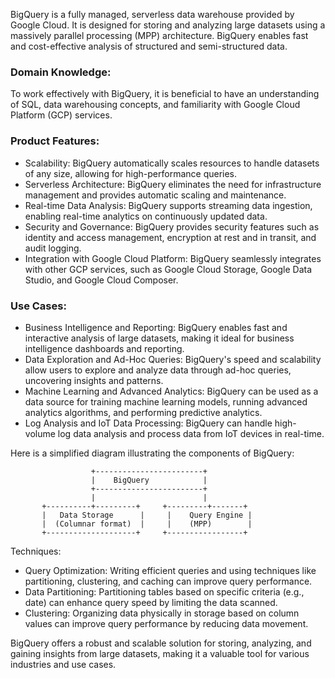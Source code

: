 BigQuery is a fully managed, serverless data warehouse provided by Google Cloud. It is designed for storing and analyzing large datasets using a massively parallel processing (MPP) architecture. BigQuery enables fast and cost-effective analysis of structured and semi-structured data.

### Domain Knowledge:
To work effectively with BigQuery, it is beneficial to have an understanding of SQL, data warehousing concepts, and familiarity with Google Cloud Platform (GCP) services.

### Product Features:

- Scalability: BigQuery automatically scales resources to handle datasets of any size, allowing for high-performance queries.
- Serverless Architecture: BigQuery eliminates the need for infrastructure management and provides automatic scaling and maintenance.
- Real-time Data Analysis: BigQuery supports streaming data ingestion, enabling real-time analytics on continuously updated data.
- Security and Governance: BigQuery provides security features such as identity and access management, encryption at rest and in transit, and audit logging.
- Integration with Google Cloud Platform: BigQuery seamlessly integrates with other GCP services, such as Google Cloud Storage, Google Data Studio, and Google Cloud Composer.

### Use Cases:
- Business Intelligence and Reporting: BigQuery enables fast and interactive analysis of large datasets, making it ideal for business intelligence dashboards and reporting.
- Data Exploration and Ad-Hoc Queries: BigQuery's speed and scalability allow users to explore and analyze data through ad-hoc queries, uncovering insights and patterns.
- Machine Learning and Advanced Analytics: BigQuery can be used as a data source for training machine learning models, running advanced analytics algorithms, and performing predictive analytics.
- Log Analysis and IoT Data Processing: BigQuery can handle high-volume log data analysis and process data from IoT devices in real-time.

Here is a simplified diagram illustrating the components of BigQuery:

                      +------------------------+
                      |    BigQuery            |
                      +------------------------+
                      |                        |
           +----------+---------+     +---------+-------+
           |   Data Storage      |     |    Query Engine |
           |  (Columnar format)  |     |    (MPP)        |
           +--------------------+     +-----------------+
Techniques:
- Query Optimization: Writing efficient queries and using techniques like partitioning, clustering, and caching can improve query performance.
- Data Partitioning: Partitioning tables based on specific criteria (e.g., date) can enhance query speed by limiting the data scanned.
- Clustering: Organizing data physically in storage based on column values can improve query performance by reducing data movement.

BigQuery offers a robust and scalable solution for storing, analyzing, and gaining insights from large datasets, making it a valuable tool for various industries and use cases.
